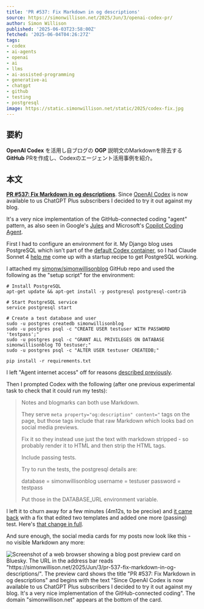 ```yaml
---
title: 'PR #537: Fix Markdown in og descriptions'
source: https://simonwillison.net/2025/Jun/3/openai-codex-pr/
author: Simon Willison
published: '2025-06-03T23:58:00Z'
fetched: '2025-06-04T04:26:27Z'
tags:
- codex
- ai-agents
- openai
- ai
- llms
- ai-assisted-programming
- generative-ai
- chatgpt
- github
- testing
- postgresql
image: https://static.simonwillison.net/static/2025/codex-fix.jpg
---
```


## 要約

**OpenAI Codex** を活用し自ブログの **OGP** 説明文のMarkdownを除去する **GitHub** PRを作成し、Codexのエージェント活用事例を紹介。

## 本文

**[PR #537: Fix Markdown in og descriptions](https://github.com/simonw/simonwillisonblog/pull/537)**. Since [OpenAI Codex](https://openai.com/index/introducing-codex/) is now available to us ChatGPT Plus subscribers I decided to try it out against my blog.

It's a very nice implementation of the GitHub-connected coding "agent" pattern, as also seen in Google's [Jules](https://jules.google/) and Microsoft's [Copilot Coding Agent](https://github.blog/changelog/2025-05-19-github-copilot-coding-agent-in-public-preview/).

First I had to configure an environment for it. My Django blog uses PostgreSQL which isn't part of the [default Codex container](https://github.com/openai/codex-universal), so I had Claude Sonnet 4 [help me](https://claude.ai/share/a5ce65c2-a9a4-4ae7-b645-71bd9fd6ea2c) come up with a startup recipe to get PostgreSQL working.

I attached my [simonw/simonwillisonblog](https://github.com/simonw/simonwillisonblog) GitHub repo and used the following as the "setup script" for the environment:

```
# Install PostgreSQL
apt-get update && apt-get install -y postgresql postgresql-contrib

# Start PostgreSQL service
service postgresql start

# Create a test database and user
sudo -u postgres createdb simonwillisonblog
sudo -u postgres psql -c "CREATE USER testuser WITH PASSWORD 'testpass';"
sudo -u postgres psql -c "GRANT ALL PRIVILEGES ON DATABASE simonwillisonblog TO testuser;"
sudo -u postgres psql -c "ALTER USER testuser CREATEDB;"

pip install -r requirements.txt

```

I left "Agent internet access" off for reasons [described previously](https://simonwillison.net/2025/Jun/3/codex-agent-internet-access/).

Then I prompted Codex with the following (after one previous experimental task to check that it could run my tests):

> Notes and blogmarks can both use Markdown.
>
> They serve `meta property="og:description" content="` tags on the page, but those tags include that raw Markdown which looks bad on social media previews.
>
> Fix it so they instead use just the text with markdown stripped - so probably render it to HTML and then strip the HTML tags.
>
> Include passing tests.
>
> Try to run the tests, the postgresql details are:
>
> database = simonwillisonblog
> username = testuser
> password = testpass
>
> Put those in the DATABASE_URL environment variable.

I left it to churn away for a few minutes (4m12s, to be precise) and [it came back](https://chatgpt.com/s/cd_683f8b81657881919a8d1ce71978a2df) with a fix that edited two templates and added one more (passing) test. Here's [that change in full](https://github.com/simonw/simonwillisonblog/pull/537/files).

And sure enough, the social media cards for my posts now look like this - no visible Markdown any more:

![Screenshot of a web browser showing a blog post preview card on Bluesky. The URL in the address bar reads "https://simonwillison.net/2025/Jun/3/pr-537-fix-markdown-in-og-descriptions/". The preview card shows the title "PR #537: Fix Markdown in og descriptions" and begins with the text "Since OpenAI Codex is now available to us ChatGPT Plus subscribers I decided to try it out against my blog. It's a very nice implementation of the GitHub-connected coding". The domain "simonwillison.net" appears at the bottom of the card.](https://static.simonwillison.net/static/2025/codex-fix.jpg)

